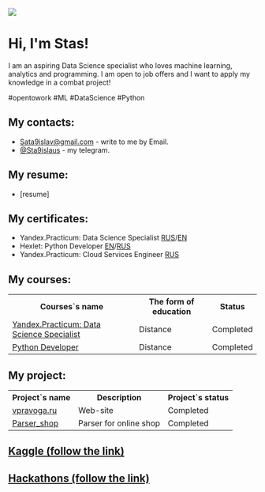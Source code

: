 ![](https://komarev.com/ghpvc/?username=Sata9islav)

# Hi, I'm Stas!
I am an aspiring Data Science specialist who loves machine learning, analytics and programming.
I am open to job offers and I want to apply my knowledge in a combat project!

\#opentowork \#ML \#DataScience \#Python

## My contacts:
- [Sata9islav@gmail.com](mailto:Sata9islav@gmail.com) - write to me by Email.
- [@Sta9islaus](https://t.me/Sta9islaus) - my telegram.

## My resume:
 - [resume]

## My certificates:
 - Yandex.Practicum: Data Science Specialist 
[RUS](https://github.com/Sata9islav/Sata9islav/blob/master/Yandex_DS_certificate_rus.pdf)/[EN](https://github.com/Sata9islav/Sata9islav/blob/master/Yandex_DS_certificate_en.pdf)
 - Hexlet: Python Developer
[EN](https://github.com/Sata9islav/Sata9islav/blob/master/certificate_hexlet_python_eng.png)/[RUS](https://github.com/Sata9islav/Sata9islav/blob/master/certificate_hexlet_python_ru.png)
 - Yandex.Practicum: Cloud Services Engineer [RUS](https://github.com/Sata9islav/Sata9islav/blob/master/certificate_cloud_services_engineer.pdf)

## My courses:
<table>
<tr>
  <th>Courses`s name</th>
  <th>The form of education</th>
  <th>Status</th>
</tr> 
<tr>
  <td><a href = "https://github.com/Sata9islav/Yandex_Practicum_Data_Science">Yandex.Practicum: Data Science Specialist</a></td>
  <td>Distance</td>
  <td>Completed</td>
</tr>
<tr>
  <td><a href = "https://github.com/Sata9islav/Hexlet_python_developer">Python Developer</a></td>
  <td>Distance</td>
  <td>Completed</td>
</tr>
</table>

## My project:
<table>
<tr>
  <th>Project`s name</th>
  <th>Description</th>
  <th>Project`s status</th>
</tr>
<tr>
  <td><a href = "https://vpravoga.ru/">vpravoga.ru</a></td>
  <td>Web-site</td>
  <td>Completed</td>
</tr>
<tr>
  <td><a href = "https://github.com/GreyGreyWolf/Parser_shop">Parser_shop</a></td>
  <td>Parser for online shop</td>
  <td>Completed</td>
</tr>
</table>

## [Kaggle (follow the link)](https://github.com/Sata9islav/Kaggle)

## [Hackathons (follow the link)](https://github.com/Sata9islav/Hackathons)
